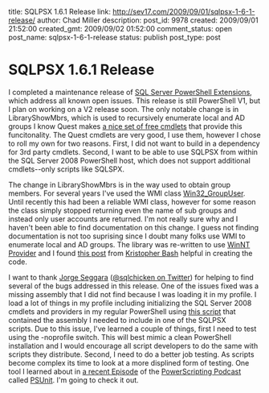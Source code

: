 title: SQLPSX 1.6.1 Release
link: http://sev17.com/2009/09/01/sqlpsx-1-6-1-release/
author: Chad Miller
description: 
post_id: 9978
created: 2009/09/01 21:52:00
created_gmt: 2009/09/02 01:52:00
comment_status: open
post_name: sqlpsx-1-6-1-release
status: publish
post_type: post

# SQLPSX 1.6.1 Release

I completed a maintenance release of [SQL Server PowerShell Extensions](http://sqlpsx.codeplex.com/), which address all known open issues. This release is still PowerShell V1, but I plan on working on a V2 release soon. The only notable change is in LibraryShowMbrs, which is used to recursively enumerate local and AD groups I know Quest makes [a nice set of free cmdlets](http://www.quest.com/powershell/activeroles-server.aspx) that provide this funcitonality. The Quest cmdlets are very good, I use them, however I chose to roll my own for two reasons. First, I did not want to build in a dependency for 3rd party cmdlets. Second, I want to be able to use SQLPSX from within the SQL Server 2008 PowerShell host, which does not support additional cmdlets--only scripts like SQLSPX.

The change in LibraryShowMbrs is in the way used to obtain group members. For several years I've used the WMI class [Win32_GroupUser](http://msdn.microsoft.com/en-us/library/aa394153\(VS.85\).aspx). Until recently this had been a reliable WMI class, however for some reason the class simply stopped returning even the name of sub groups and instead only user accounts are returned. I'm not really sure why and I haven't been able to find documentation on this change. I guess not finding documentation is not too suprising since I doubt many folks use WMI to enumerate local and AD groups. The library was re-written to use [WinNT Provider](http://msdn.microsoft.com/en-us/library/aa772237\(VS.85\).aspx) and I found [this post](http://operatingquadrant.com/2009/08/20/recursively-listing-security-group-members-with-powershell/) from [Kristopher Bash](http://operatingquadrant.com/) helpful in creating the code.

I want to thank [Jorge Seggara](http://sqlchicken.com/) ([@sqlchicken on Twitter](http://twitter.com/sqlchicken)) for helping to find several of the bugs addressed in this release. One of the issues fixed was a missing assembly that I did not find because I was loading it in my profile. I load a lot of things in my profile including initializing the SQL Server 2008 cmdlets and providers in my regular PowerShell using [this script](http://blogs.msdn.com/mwories/archive/2008/06/14/SQL2008_5F00_Powershell.aspx) that contained the assembly I needed to include in one of the SQLPSX scripts. Due to this issue, I've learned a couple of things, first I need to test using the -noprofile switch. This will best mimic a clean PowerShell installation and I would encourage all script developers to do the same with scripts they distribute. Second, I need to do a better job testing. As scripts become complex its time to look at a more displined form of testing. One tool I learned about in [a recent Episode](http://powerscripting.wordpress.com/) of the [PowerScripting Podcast](http://powerscripting.wordpress.com/) called [PSUnit](http://www.psunit.org/). I'm going to check it out.